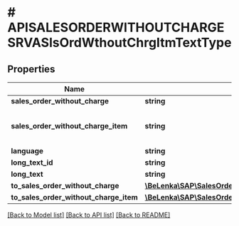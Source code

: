 # # APISALESORDERWITHOUTCHARGESRVASlsOrdWthoutChrgItmTextType

## Properties

Name | Type | Description | Notes
------------ | ------------- | ------------- | -------------
**sales_order_without_charge** | **string** |  | [optional]
**sales_order_without_charge_item** | **string** | Sales Order Without Charge Item | [optional]
**language** | **string** |  | [optional]
**long_text_id** | **string** |  | [optional]
**long_text** | **string** |  | [optional]
**to_sales_order_without_charge** | [**\BeLenka\SAP\SalesOrderWOCharge\Model\APISALESORDERWITHOUTCHARGESRVASalesOrderWithoutChargeType**](APISALESORDERWITHOUTCHARGESRVASalesOrderWithoutChargeType.md) |  | [optional]
**to_sales_order_without_charge_item** | [**\BeLenka\SAP\SalesOrderWOCharge\Model\APISALESORDERWITHOUTCHARGESRVASalesOrderWithoutChargeItemType**](APISALESORDERWITHOUTCHARGESRVASalesOrderWithoutChargeItemType.md) |  | [optional]

[[Back to Model list]](../../README.md#models) [[Back to API list]](../../README.md#endpoints) [[Back to README]](../../README.md)
